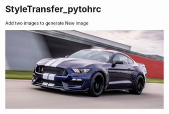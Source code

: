 # StyleTransfer_pytohrc
Add two images to generate New image

![alt text](https://github.com/gourav1996/StyleTransfer_pytohrc/blob/master/car.jpeg?raw=true)
